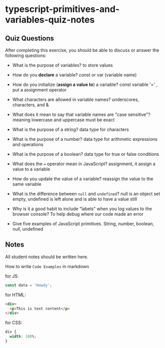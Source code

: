 # typescript-primitives-and-variables-quiz-notes

## Quiz Questions

After completing this exercise, you should be able to discuss or answer the following questions:

- What is the purpose of variables?
  to store values

- How do you **declare** a variable?
  const or var (variable name)

- How do you initialize (**assign a value to**) a variable?
  const variable '=' , put a assignment operator

- What characters are allowed in variable names?
  underscores, characters, and &

- What does it mean to say that variable names are "case sensitive"?
  meaning lowercase and uppercase must be exact

- What is the purpose of a string?
  data type for characters

- What is the purpose of a number?
  data type for arithmetic expressions and operations

- What is the purpose of a boolean?
  data type for true or false conditions

- What does the `=` operator mean in JavaScript?
  assignment, it assign a value to a variable

- How do you update the value of a variable?
  reassign the value to the same variable

- What is the difference between `null` and `undefined`?
  null is an object set empty, undefined is left alone and is able to have a value still

- Why is it a good habit to include "labels" when you log values to the browser console?
  To help debug where our code made an error

- Give five examples of JavaScript primitives.
  String, number, boolean, null, undefined

## Notes

All student notes should be written here.

How to write `Code Examples` in markdown

for JS:

```javascript
const data = 'Howdy';
```

for HTML:

```html
<div>
  <p>This is text content</p>
</div>
```

for CSS:

```css
div {
  width: 100%;
}
```
